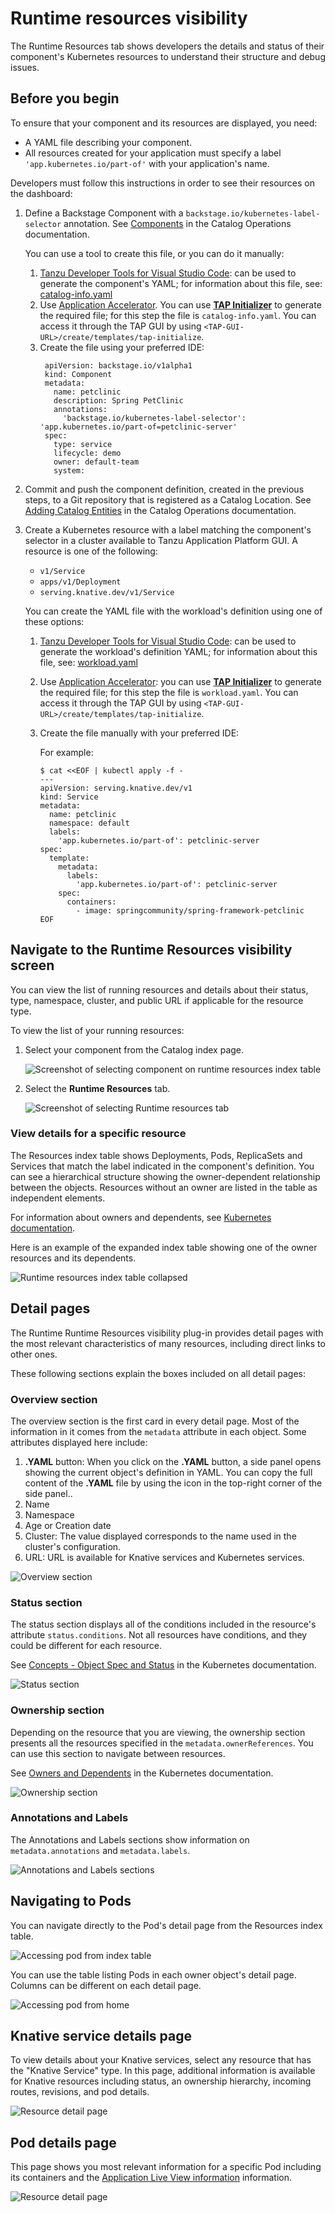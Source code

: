 # Runtime resources visibility

The Runtime Resources tab shows developers the details and status of their component's Kubernetes resources to understand their structure and debug issues.


## <a id="before-begin"></a>Before you begin

To ensure that your component and its resources are displayed, you need:

- A YAML file describing your component.
- All resources created for your application must specify a label `'app.kubernetes.io/part-of'` with your application's name.

Developers must follow this instructions in order to see their resources on the dashboard:

1. Define a Backstage Component with a `backstage.io/kubernetes-label-selector` annotation. See
   [Components](../catalog/catalog-operations.md#components) in the Catalog Operations documentation.

   You can use a tool to create this file, or you can do it manually:
   1. [Tanzu Developer Tools for Visual Studio Code](../../vscode-extension/about.md): can be used to generate the component's YAML; for information about this file, see: [catalog-info.yaml](../../vscode-extension/usage-getting-started.md#catalog-infoyaml)
   2. Use [Application Accelerator](application-accelerator.md). You can use **[TAP Initializer](https://github.com/sample-accelerators/tap-initialize/blob/main/README.md)** to generate the required file; for this step the file is `catalog-info.yaml`. You can access it through the TAP GUI by using `<TAP-GUI-URL>/create/templates/tap-initialize`.
   3. Create the file using your preferred IDE:
       ```
        apiVersion: backstage.io/v1alpha1
        kind: Component
        metadata:
          name: petclinic
          description: Spring PetClinic
          annotations:
            'backstage.io/kubernetes-label-selector': 'app.kubernetes.io/part-of=petclinic-server'
        spec:
          type: service
          lifecycle: demo
          owner: default-team
          system:
        ```

2. Commit and push the component definition, created in the previous steps, to a Git repository that is registered as a Catalog Location. See [Adding
   Catalog Entities](../catalog/catalog-operations.md#adding-catalog-entities) in the Catalog Operations documentation.
3. Create a Kubernetes resource with a label matching the component's selector in a cluster available to Tanzu Application Platform GUI. A resource is one of the following:

   - `v1/Service`
   - `apps/v1/Deployment`
   - `serving.knative.dev/v1/Service`

   You can create the YAML file with the workload's definition using one of these options:
   1. [Tanzu Developer Tools for Visual Studio Code](../../vscode-extension/about.md): can be used to generate the workload's definition YAML; for information about this file, see: [workload.yaml](../../vscode-extension/usage-getting-started.md#a-idsnippets-workloada-workloadyaml)
   2. Use [Application Accelerator](application-accelerator.md): you can use **[TAP Initializer](https://github.com/sample-accelerators/tap-initialize/blob/main/README.md)** to generate the required file; for this step the file is `workload.yaml`. You can access it through the TAP GUI by using `<TAP-GUI-URL>/create/templates/tap-initialize`.
   3. Create the file manually with your preferred IDE:

      For example:

         ```
         $ cat <<EOF | kubectl apply -f -
         ---
         apiVersion: serving.knative.dev/v1
         kind: Service
         metadata:
           name: petclinic
           namespace: default
           labels:
             'app.kubernetes.io/part-of': petclinic-server
         spec:
           template:
             metadata:
               labels:
                 'app.kubernetes.io/part-of': petclinic-server
             spec:
               containers:
                 - image: springcommunity/spring-framework-petclinic
         EOF
         ```

## <a id="navigate-runtime-resources-visibility"></a>Navigate to the Runtime Resources visibility screen

You can view the list of running resources and details about their status, type, namespace, cluster, and public URL if
applicable for the resource type.

To view the list of your running resources:

1. Select your component from the Catalog index page.

   ![Screenshot of selecting component on runtime resources index table](images/runtime-resources-components.png)

2. Select the **Runtime Resources** tab.

   ![Screenshot of selecting Runtime resources tab](images/runtime-resources-index.png)

### <a id="view-resource-details"></a>View details for a specific resource

The Resources index table shows Deployments, Pods, ReplicaSets and Services that match the label indicated in the component's definition. You can see a hierarchical structure showing the owner-dependent relationship between the objects. Resources without an owner are listed in the table as independent elements.

For information about owners and dependents, see [Kubernetes documentation](https://kubernetes.io/docs/concepts/overview/working-with-objects/owners-dependents/).

Here is an example of the expanded index table showing one of the owner resources and its dependents.

![Runtime resources index table collapsed](images/runtime-resources-expanded.png)

## <a id="detail-pages"></a>Detail pages

The Runtime Runtime Resources visibility plug-in provides detail pages with the most relevant characteristics of many resources, including direct links to other ones.

These following sections explain the boxes included on all detail pages:

### <a id="overview-section"></a>Overview section

The overview section is the first card in every detail page. Most of the information in it comes from the `metadata` attribute in each object. 
Some attributes displayed here include:

  1. **.YAML** button: When you click on the **.YAML** button, a side panel opens showing the current object's definition in YAML. You can copy the full content of the **.YAML** file by using the icon in the top-right corner of the side panel..
  2. Name
  3. Namespace
  4. Age or Creation date
  5. Cluster: The value displayed corresponds to the name used in the cluster's configuration.
  6. URL: URL is available for Knative services and Kubernetes services.

![Overview section](images/runtime-resources-overview.png)

### <a id="status-section"></a>Status section

The status section displays all of the conditions included in the resource's attribute `status.conditions`. Not all resources have conditions, and they could be different for each resource.

See [Concepts - Object Spec and Status](https://kubernetes.io/docs/concepts/_print/#object-spec-and-status) in the Kubernetes documentation.

![Status section](images/runtime-resources-status.png)

### <a id="ownership-section"></a>Ownership section

Depending on the resource that you are viewing, the ownership section presents all the resources specified in the `metadata.ownerReferences`. You can use this section to navigate between resources.

See [Owners and Dependents](https://kubernetes.io/docs/concepts/overview/working-with-objects/owners-dependents/) in the Kubernetes documentation.

![Ownership section](images/runtime-resources-ownership.png)

### <a id="annotations"></a>Annotations and Labels

The Annotations and Labels sections show information on `metadata.annotations` and `metadata.labels`.

![Annotations and Labels sections](images/runtime-resources-annotations.png)

## <a id="navigating-to-pods"></a>Navigating to Pods

You can navigate directly to the Pod's detail page from the Resources index table.

![Accessing pod from index table](images/runtime-resources-index-pod.png)

You can use the table listing Pods in each owner object's detail page. Columns can be different on each detail page.

![Accessing pod from home](images/runtime-resources-pods.png)

## <a id="knative-service-details"></a>Knative service details page

To view details about your Knative services, select any resource that has the "Knative Service" type.
In this page, additional information is available for Knative resources including status, an ownership hierarchy, 
incoming routes, revisions, and pod details.

![Resource detail page](images/runtime-resources-details.png)

## <a id="pod-details"></a>Pod details page

This page shows you most relevant information for a specific Pod including its containers and the [Application Live View information](./app-live-view.md) information.

![Resource detail page](images/runtime-resources-pod-details.png)
